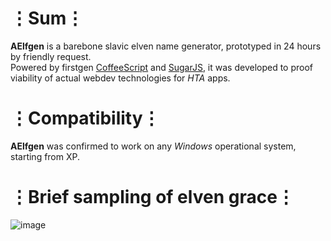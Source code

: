 # ⋮Sum⋮
__AElfgen__ is a barebone slavic elven name generator, prototyped in 24 hours by friendly request.  
Powered by firstgen [CoffeeScript](https://github.com/jashkenas/coffeescript) and [SugarJS](https://github.com/andrewplummer/Sugar), it was developed to proof viability of actual webdev technologies for _HTA_ apps.

# ⋮Compatibility⋮
__AElfgen__ was confirmed to work on any _Windows_ operational system, starting from XP.

# ⋮Brief sampling of elven grace⋮
![image](https://user-images.githubusercontent.com/8768470/46816739-4747ce00-cd86-11e8-8124-ee47854c9936.png)
